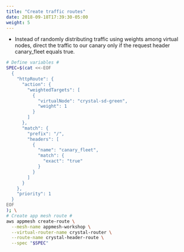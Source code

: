 ```yaml
---
title: "Create traffic routes"
date: 2018-09-18T17:39:30-05:00
weight: 5
---
```


* Instead of randomly distributing traffic using weights among virtual nodes, direct the traffic to our canary only if the request header canary_fleet equals true.

```bash
# Define variables #
SPEC=$(cat <<-EOF
  { 
    "httpRoute": {
      "action": { 
        "weightedTargets": [
          {
            "virtualNode": "crystal-sd-green",
            "weight": 1
          }
        ]
      },
      "match": {
        "prefix": "/",
        "headers": [
          {
            "name": "canary_fleet",
            "match": {
              "exact": "true"
            }
          }
        ]
      }
    },
    "priority": 1
  }
EOF
); \
# Create app mesh route #
aws appmesh create-route \
  --mesh-name appmesh-workshop \
  --virtual-router-name crystal-router \
  --route-name crystal-header-route \
  --spec "$SPEC"
```